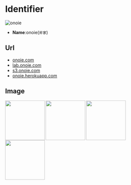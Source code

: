 # Identifier
![onoie](http://rawgit.com/onoie/identifier/master/onoie.gif)
 * **Name**:onoie(`斧家`)

## Url
* [onoie.com](http://onoie.com/)
* [lab.onoie.com](http://lab.onoie.com/)
* [s3.onoie.com](http://s3.onoie.com/)
* [onoie.herokuapp.com](https://onoie.herokuapp.com/)

## Image
<img src="http://rawgit.com/onoie/identifier/master/onoie.svg" align="left" height="128"/>
<img src="http://rawgit.com/onoie/identifier/master/peek.gif" align="left" height="128"/>
<img src="http://rawgit.com/onoie/identifier/master/28139976.png" align="left" height="128"/>
<img src="http://transassist.github.io/TransAssist.gif" align="left" height="128"/>

